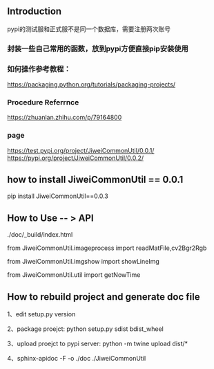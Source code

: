 ## Introduction 
pypi的测试服和正式服不是同一个数据库，需要注册两次账号

### 封装一些自己常用的函数，放到pypi方便直接pip安装使用
### 如何操作参考教程： 
https://packaging.python.org/tutorials/packaging-projects/

### Procedure Referrnce
https://zhuanlan.zhihu.com/p/79164800

### page
https://test.pypi.org/project/JiweiCommonUtil/0.0.1/
https://pypi.org/project/JiweiCommonUtil/0.0.2/

## how to install JiweiCommonUtil == 0.0.1
pip install JiweiCommonUtil==0.0.3

## How to Use -- > API
./doc/_build/index.html

from JiweiCommonUtil.imageprocess import readMatFile,cv2Bgr2Rgb

from JiweiCommonUtil.imgshow import showLineImg

from JiweiCommonUtil.util import getNowTime

## How to rebuild project and generate doc file
1、edit setup.py version

2、package proejct: python setup.py sdist bdist_wheel

3、upload proejct to pypi server: python -m twine upload dist/*

4、sphinx-apidoc -F -o ./doc ./JiweiCommonUtil





